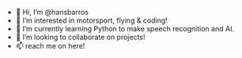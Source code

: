 - 👋 Hi, I’m @hansbarros
- 👀 I’m interested in motorsport, flying & coding!
- 🌱 I’m currently learning Python to make speech recognition and AI.
- 💞️ I’m looking to collaborate on projects! 
- 📫 reach me on here!

<!---
hansbarros/hansbarros is a ✨ special ✨ repository because its `README.md` (this file) appears on your GitHub profile.
You can click the Preview link to take a look at your changes.
--->
